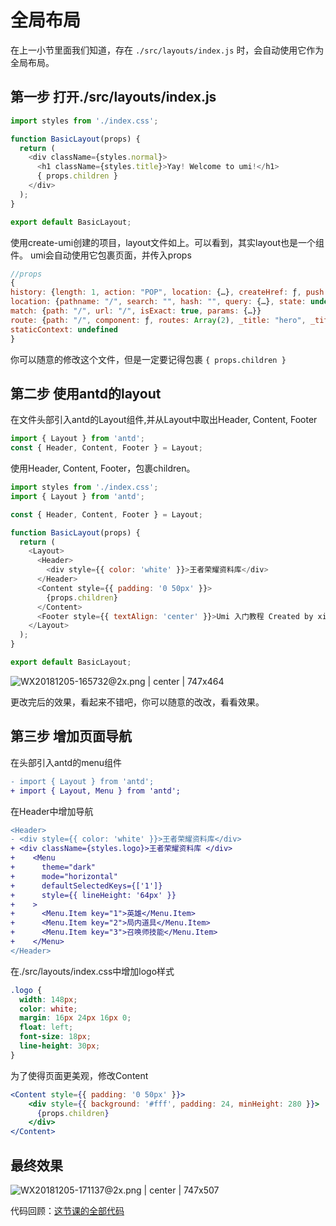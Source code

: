 # 全局布局

在上一小节里面我们知道，存在 `./src/layouts/index.js` 时，会自动使用它作为全局布局。
## 第一步 打开./src/layouts/index.js
```javascript
import styles from './index.css';

function BasicLayout(props) {
  return (
    <div className={styles.normal}>
      <h1 className={styles.title}>Yay! Welcome to umi!</h1>
      { props.children }
    </div>
  );
}

export default BasicLayout;
```
使用create-umi创建的项目，layout文件如上。可以看到，其实layout也是一个组件。
umi会自动使用它包裹页面，并传入props
```javascript
//props
{
history: {length: 1, action: "POP", location: {…}, createHref: ƒ, push: ƒ, …}
location: {pathname: "/", search: "", hash: "", query: {…}, state: undefined}
match: {path: "/", url: "/", isExact: true, params: {…}}
route: {path: "/", component: ƒ, routes: Array(2), _title: "hero", _title_default: "hero"}
staticContext: undefined
}
```
你可以随意的修改这个文件，但是一定要记得包裹 `{ props.children }` 
## 第二步 使用antd的layout
在文件头部引入antd的Layout组件,并从Layout中取出Header, Content, Footer
```javascript
import { Layout } from 'antd';
const { Header, Content, Footer } = Layout;
```
使用Header, Content, Footer，包裹children。
```javascript
import styles from './index.css';
import { Layout } from 'antd';

const { Header, Content, Footer } = Layout;

function BasicLayout(props) {
  return (
    <Layout>
      <Header>
        <div style={{ color: 'white' }}>王者荣耀资料库</div>
      </Header>
      <Content style={{ padding: '0 50px' }}>
        {props.children}
      </Content>
      <Footer style={{ textAlign: 'center' }}>Umi 入门教程 Created by xiaohuoni</Footer>
    </Layout>
  );
}

export default BasicLayout;
```


![WX20181205-165732@2x.png | center | 747x464](https://cdn.nlark.com/yuque/0/2018/png/123174/1544000270153-b85b465d-2659-4e22-b382-63f760a61fc6.png "")

更改完后的效果，看起来不错吧，你可以随意的改改，看看效果。
## 第三步 增加页面导航
在头部引入antd的menu组件
```diff
- import { Layout } from 'antd';
+ import { Layout, Menu } from 'antd';
```
在Header中增加导航
```diff
<Header>
- <div style={{ color: 'white' }}>王者荣耀资料库</div>
+ <div className={styles.logo}>王者荣耀资料库 </div>
+    <Menu
+      theme="dark"
+      mode="horizontal"
+      defaultSelectedKeys={['1']}
+      style={{ lineHeight: '64px' }}
+    >
+      <Menu.Item key="1">英雄</Menu.Item>
+      <Menu.Item key="2">局内道具</Menu.Item>
+      <Menu.Item key="3">召唤师技能</Menu.Item>
+    </Menu>
</Header>
```
在./src/layouts/index.css中增加logo样式
```css
.logo {
  width: 148px;
  color: white;
  margin: 16px 24px 16px 0;
  float: left;
  font-size: 18px;
  line-height: 30px;
}
```
为了使得页面更美观，修改Content
```jsx
<Content style={{ padding: '0 50px' }}>
    <div style={{ background: '#fff', padding: 24, minHeight: 280 }}>
      {props.children}
    </div>
</Content>
```
## 最终效果


![WX20181205-171137@2x.png | center | 747x507](https://cdn.nlark.com/yuque/0/2018/png/123174/1544001120066-9a302630-7ba0-4066-a33a-a8f9660b4cee.png "")


代码回顾：[这节课的全部代码](https://github.com/xiaohuoni/umi-course/tree/5dff5debd49b7cb0f6cdcd949064b7db8d2a48f4/hero)
